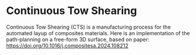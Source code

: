 # Continuous Tow Shearing
Continuous Tow Shearing (CTS) is a manufacturing process for the automated layup of composites materials.
Here is an implementation of the path-planning on a free-form 3D surface, based on paper:
https://doi.org/10.1016/j.compositesa.2024.108212
